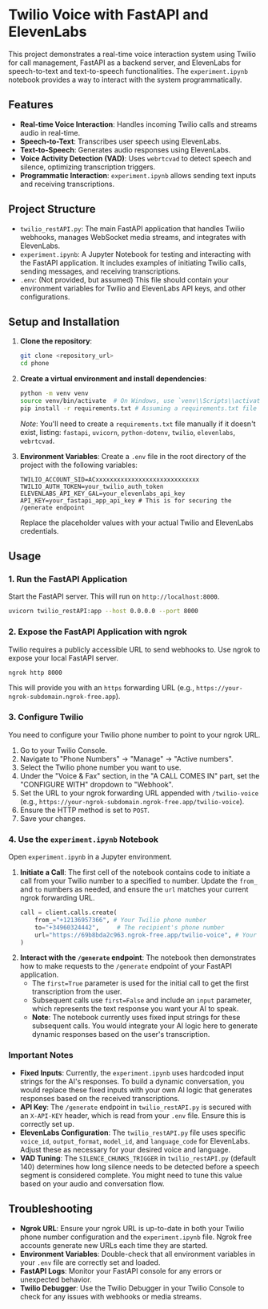 # Twilio Voice with FastAPI and ElevenLabs

This project demonstrates a real-time voice interaction system using Twilio for call management, FastAPI as a backend server, and ElevenLabs for speech-to-text and text-to-speech functionalities. The `experiment.ipynb` notebook provides a way to interact with the system programmatically.

## Features

*   **Real-time Voice Interaction**: Handles incoming Twilio calls and streams audio in real-time.
*   **Speech-to-Text**: Transcribes user speech using ElevenLabs.
*   **Text-to-Speech**: Generates audio responses using ElevenLabs.
*   **Voice Activity Detection (VAD)**: Uses `webrtcvad` to detect speech and silence, optimizing transcription triggers.
*   **Programmatic Interaction**: `experiment.ipynb` allows sending text inputs and receiving transcriptions.

## Project Structure

*   `twilio_restAPI.py`: The main FastAPI application that handles Twilio webhooks, manages WebSocket media streams, and integrates with ElevenLabs.
*   `experiment.ipynb`: A Jupyter Notebook for testing and interacting with the FastAPI application. It includes examples of initiating Twilio calls, sending messages, and receiving transcriptions.
*   `.env`: (Not provided, but assumed) This file should contain your environment variables for Twilio and ElevenLabs API keys, and other configurations.

## Setup and Installation

1.  **Clone the repository**:
    ```bash
    git clone <repository_url>
    cd phone
    ```

2.  **Create a virtual environment and install dependencies**:
    ```bash
    python -m venv venv
    source venv/bin/activate  # On Windows, use `venv\\Scripts\\activate`
    pip install -r requirements.txt # Assuming a requirements.txt file exists or create one based on imports
    ```
    *Note*: You'll need to create a `requirements.txt` file manually if it doesn't exist, listing: `fastapi`, `uvicorn`, `python-dotenv`, `twilio`, `elevenlabs`, `webrtcvad`.

3.  **Environment Variables**:
    Create a `.env` file in the root directory of the project with the following variables:
    ```
    TWILIO_ACCOUNT_SID=ACxxxxxxxxxxxxxxxxxxxxxxxxxxxxx
    TWILIO_AUTH_TOKEN=your_twilio_auth_token
    ELEVENLABS_API_KEY_GAL=your_elevenlabs_api_key
    API_KEY=your_fastapi_app_api_key # This is for securing the /generate endpoint
    ```
    Replace the placeholder values with your actual Twilio and ElevenLabs credentials.

## Usage

### 1. Run the FastAPI Application

Start the FastAPI server. This will run on `http://localhost:8000`.

```bash
uvicorn twilio_restAPI:app --host 0.0.0.0 --port 8000
```

### 2. Expose the FastAPI Application with ngrok

Twilio requires a publicly accessible URL to send webhooks to. Use ngrok to expose your local FastAPI server.

```bash
ngrok http 8000
```
This will provide you with an `https` forwarding URL (e.g., `https://your-ngrok-subdomain.ngrok-free.app`).

### 3. Configure Twilio

You need to configure your Twilio phone number to point to your ngrok URL.

1.  Go to your Twilio Console.
2.  Navigate to "Phone Numbers" -> "Manage" -> "Active numbers".
3.  Select the Twilio phone number you want to use.
4.  Under the "Voice & Fax" section, in the "A CALL COMES IN" part, set the "CONFIGURE WITH" dropdown to "Webhook".
5.  Set the URL to your ngrok forwarding URL appended with `/twilio-voice` (e.g., `https://your-ngrok-subdomain.ngrok-free.app/twilio-voice`).
6.  Ensure the HTTP method is set to `POST`.
7.  Save your changes.

### 4. Use the `experiment.ipynb` Notebook

Open `experiment.ipynb` in a Jupyter environment.

1.  **Initiate a Call**: The first cell of the notebook contains code to initiate a call from your Twilio number to a specified `to` number. Update the `from_` and `to` numbers as needed, and ensure the `url` matches your current ngrok forwarding URL.
    ```python
    call = client.calls.create(
        from_="+12136957366", # Your Twilio phone number
        to="+34960324442",     # The recipient's phone number
        url="https://69b8bda2c963.ngrok-free.app/twilio-voice", # Your ngrok URL
    )
    ```
2.  **Interact with the `/generate` endpoint**: The notebook then demonstrates how to make requests to the `/generate` endpoint of your FastAPI application.
    *   The `first=True` parameter is used for the initial call to get the first transcription from the user.
    *   Subsequent calls use `first=False` and include an `input` parameter, which represents the text response you want your AI to speak.
    *   **Note**: The notebook currently uses fixed input strings for these subsequent calls. You would integrate your AI logic here to generate dynamic responses based on the user's transcription.

### Important Notes

*   **Fixed Inputs**: Currently, the `experiment.ipynb` uses hardcoded input strings for the AI's responses. To build a dynamic conversation, you would replace these fixed inputs with your own AI logic that generates responses based on the received transcriptions.
*   **API Key**: The `/generate` endpoint in `twilio_restAPI.py` is secured with an `X-API-KEY` header, which is read from your `.env` file. Ensure this is correctly set up.
*   **ElevenLabs Configuration**: The `twilio_restAPI.py` file uses specific `voice_id`, `output_format`, `model_id`, and `language_code` for ElevenLabs. Adjust these as necessary for your desired voice and language.
*   **VAD Tuning**: The `SILENCE_CHUNKS_TRIGGER` in `twilio_restAPI.py` (default 140) determines how long silence needs to be detected before a speech segment is considered complete. You might need to tune this value based on your audio and conversation flow.

## Troubleshooting

*   **Ngrok URL**: Ensure your ngrok URL is up-to-date in both your Twilio phone number configuration and the `experiment.ipynb` file. Ngrok free accounts generate new URLs each time they are started.
*   **Environment Variables**: Double-check that all environment variables in your `.env` file are correctly set and loaded.
*   **FastAPI Logs**: Monitor your FastAPI console for any errors or unexpected behavior.
*   **Twilio Debugger**: Use the Twilio Debugger in your Twilio Console to check for any issues with webhooks or media streams.
